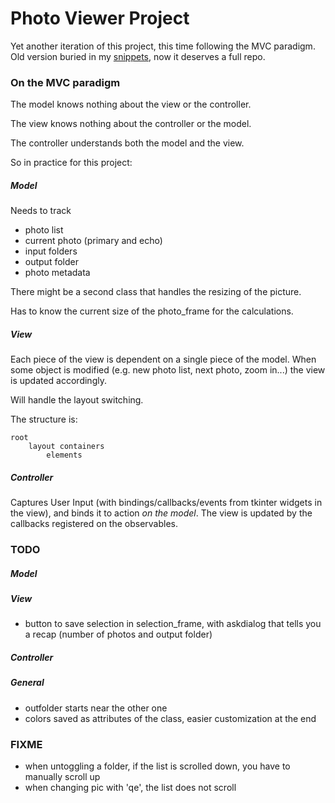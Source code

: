 # Photo Viewer Project

Yet another iteration of this project, this time following the MVC paradigm. Old version buried in my [snippets](https://github.com/Pitrified/snippet/tree/master/photo-viewer), now it deserves a full repo.

### On the MVC paradigm

The model knows nothing about the view or the controller.

The view knows nothing about the controller or the model.

The controller understands both the model and the view.

So in practice for this project:

##### Model
Needs to track 
* photo list
* current photo (primary and echo)
* input folders
* output folder
* photo metadata

There might be a second class that handles the resizing of the picture.

Has to know the current size of the photo\_frame for the calculations.

##### View
Each piece of the view is dependent on a single piece of the model. When some object is modified (e.g. new photo list, next photo, zoom in...) the view is updated accordingly.

Will handle the layout switching.

The structure is:

```
root
    layout containers
        elements
```

##### Controller
Captures User Input (with bindings/callbacks/events from tkinter widgets in the view), and binds it to action *on the model*. The view is updated by the callbacks registered on the observables.

### TODO
##### Model
##### View
* button to save selection in selection\_frame, with askdialog that tells you a recap (number of photos and output folder)
##### Controller
##### General
* outfolder starts near the other one
* colors saved as attributes of the class, easier customization at the end
### FIXME
* when untoggling a folder, if the list is scrolled down, you have to manually scroll up
* when changing pic with 'qe', the list does not scroll
